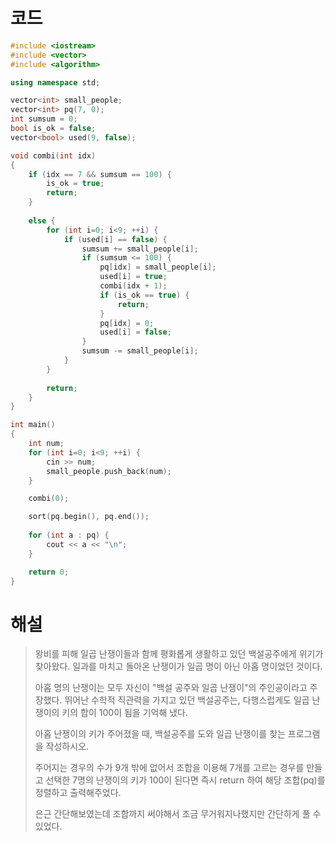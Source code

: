 # 코드

```c++
#include <iostream>
#include <vector>
#include <algorithm>

using namespace std;

vector<int> small_people;
vector<int> pq(7, 0);
int sumsum = 0;
bool is_ok = false;
vector<bool> used(9, false);

void combi(int idx)
{
    if (idx == 7 && sumsum == 100) {
        is_ok = true;
        return;
    }
    
    else {
        for (int i=0; i<9; ++i) {
            if (used[i] == false) {
                sumsum += small_people[i];
                if (sumsum <= 100) {
                    pq[idx] = small_people[i];
                    used[i] = true;
                    combi(idx + 1);
                    if (is_ok == true) {
                        return;
                    }
                    pq[idx] = 0;
                    used[i] = false;
                }
                sumsum -= small_people[i];
            }
        }
        
        return;
    }
}

int main()
{
    int num;
    for (int i=0; i<9; ++i) {
        cin >> num;
        small_people.push_back(num);
    }

    combi(0);

    sort(pq.begin(), pq.end());
    
    for (int a : pq) {
        cout << a << "\n";
    }

    return 0;
}

```



# 해설

> 왕비를 피해 일곱 난쟁이들과 함께 평화롭게 생활하고 있던 백설공주에게 위기가 찾아왔다. 일과를 마치고 돌아온 난쟁이가 일곱 명이 아닌 아홉 명이었던 것이다.
>
> 아홉 명의 난쟁이는 모두 자신이 "백설 공주와 일곱 난쟁이"의 주인공이라고 주장했다. 뛰어난 수학적 직관력을 가지고 있던 백설공주는, 다행스럽게도 일곱 난쟁이의 키의 합이 100이 됨을 기억해 냈다.
>
>  아홉 난쟁이의 키가 주어졌을 때, 백설공주를 도와 일곱 난쟁이를 찾는 프로그램을 작성하시오.
>
> 주어지는 경우의 수가 9개 밖에 없어서 조합을 이용해 7개를 고르는 경우를 만들고 선택한 7명의 난쟁이의 키가 100이 된다면 즉시 return 하여 해당 조합(pq)를 정렬하고 출력해주었다.
>
> 은근 간단해보였는데 조합까지 써야해서 조금 무거워지나했지만 간단하게 풀 수 있었다.
